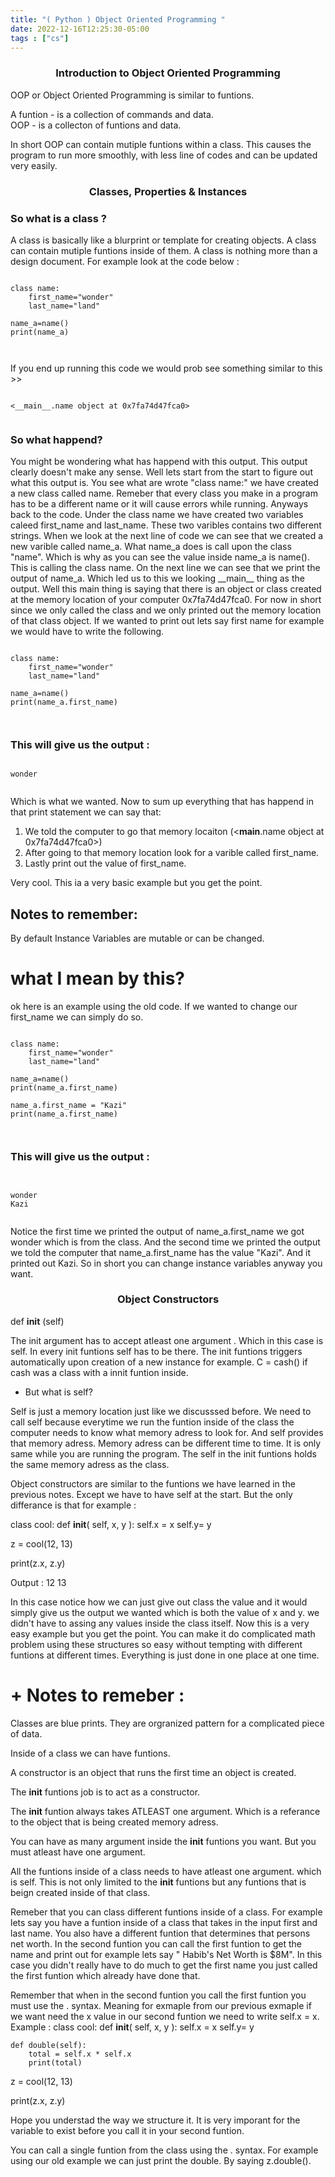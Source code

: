 ```yaml
---
title: "( Python ) Object Oriented Programming "
date: 2022-12-16T12:25:30-05:00
tags : ["cs"]
---
```


<!-- <details>
<summary>Vocabulary</summary>

```
print - outputs

```
</details> -->

<!-- # 	 <center>Intro to Programming ( Python) Notes </center> -->
### <center>Introduction to Object Oriented Programming</center>

OOP or Object Oriented Programming is similar to funtions. 

A funtion - is a collection of commands and data. <br>
OOP -  is a collecton of funtions and data. 

In short OOP can contain mutiple funtions within a class. This causes the program to run more smoothly, with less line of codes and can be updated very easily.


### <center>Classes, Properties & Instances</center>

###  So what is a class ? 

<p>A class is basically like a blurprint or template for creating objects. A class can contain mutiple funtions inside of them. A class is nothing more than a design document. For example look at the code below :  </p>

<pre><code>
class name:
    first_name="wonder"
    last_name="land"

name_a=name()
print(name_a)


</code></pre>

<p>If you end up running this code we would prob see something similar to this >> </p>

<pre><code>
<__main__.name object at 0x7fa74d47fca0>

</code></pre>

###  So what happend?

<p>You might be wondering what has happend with this output. This output clearly doesn't make any sense. Well lets start from the start to figure out what this output is. You see what are wrote "class name:" we have created a new class called name. Remeber that  every class you make in a program has to be a different name or it will cause errors while running. Anyways back to the code. Under the class name we have created two variables caleed first_name and last_name. These two varibles contains two different strings. When we look at the next line of code we can see that we created a new varible called name_a. What name_a does is call upon the class "name". Which is why as you can see the value inside name_a is name(). This is calling the class name. On the next line we can see that we print the output of name_a. Which led us to this we looking __main__ thing as the output. Well this main thing is saying that there is an object or class created at the memory location of your computer 0x7fa74d47fca0. For now in short since we only called the class and we only printed out the memory location of that class object. If we wanted to print out lets say first name for example we would have to write the following. </p>


<pre><code>
class name:
    first_name="wonder"
    last_name="land"

name_a=name()
print(name_a.first_name)


</code></pre>

### This will give us the output : 

<pre><code>
wonder

</code></pre>

<p>Which is what we wanted. Now to sum up everything that has happend in that print statement we can say that: </p>

1. We told the computer to go that memory locaiton (<__main__.name object at 0x7fa74d47fca0>)
2. After going to that memory location look for a varible called first_name.
3. Lastly print out the value of first_name.

<p>Very cool. This ia a very basic example but you get the point. </p>


## Notes to remember: 
By default Instance Variables are  mutable or can be changed. 

# what I mean by this?
<p> ok here is an example using the old code. If we wanted to change our first_name we can simply do so. </p>

<pre><code>
class name:
    first_name="wonder"
    last_name="land"

name_a=name()
print(name_a.first_name)

name_a.first_name = "Kazi"
print(name_a.first_name)


</code></pre>

### This will give us the output : 

<pre><code>

wonder
Kazi

</code></pre>

<p>Notice the first time we printed the output of name_a.first_name we got wonder which is from the class. And the second time we printed the output we told the computer that name_a.first_name has the value "Kazi". And it printed out Kazi. So in short you can change instance variables anyway you want.</p>


### <center>Object Constructors</center>

def __init__ (self)

The init argument has to accept atleast one argument . Which in this case is self. In every init funtions self has to be there. The init funtions triggers automatically upon creation of a new instance for example.  C = cash() if cash was a class with a innit funtion inside. 

+ But what is self?

Self is just a memory location just like we discusssed before. We need to call self because everytime we run the funtion inside of the class the computer needs to know what memory adress to look for. And self provides that memory adress. Memory adress can be different time to time. It is only same while you are running the program. The self in the init funtions holds the same memory adress as the class. 

Object constructors are similar to the funtions we have learned in the previous notes. Except we have to have self at the start. But the only differance is that for example : 

class cool: 
    def __init__( self, x, y ):
        self.x = x
        self.y= y

z = cool(12, 13)

print(z.x, z.y)

Output : 12  13

In this case notice how we can just give out class the value and it would simply give us the output we wanted which is both the value of x and y. we didn't have to assing any values inside the class itself. Now this is a very easy example but you get the point. You can make it do complicated math problem using these structures so easy without tempting with different funtions at different times. Everything is just done in one place at one time.   


# + Notes to remeber : 

Classes are blue prints. They are orgranized pattern for a complicated piece of data. 

Inside of a class we can have funtions. 

A constructor is an object that runs the first time an object is created.

The __init__ funtions job is to act as a constructor. 

The __init__ funtion always takes ATLEAST one argument. Which is a referance to the object that is being created memory adress. 

You can have as many argument inside the __init__ funtions you want. But you must atleast have one argument. 

All the funtions inside of a class needs to have atleast one argument. which is self. This is not only limited to the __init__ funtions but any funtions that is beign created inside of that class. 

Remeber that you can class different funtions inside of a class. For example lets say you have a funtion inside of a class that takes in the input first and last name. You also have a different funtion that determines that persons net worth. In the second funtion you can call the first funtion to get the name and print out for example lets say " Habib's Net Worth is $8M". In this case you didn't really have to do much to get the first name you just called the first funtion which already have done that. 

Remember that when in the second funtion you call the first funtion you must use the . syntax. Meaning for exmaple from our previous exmaple if we want need the x value in our second funtion we need to write self.x = x. Example : 
class cool: 
    def __init__( self, x, y ):
        self.x = x
        self.y= y

    def double(self):
        total = self.x * self.x 
        print(total)

z = cool(12, 13)

print(z.x, z.y)

Hope you understad the way we structure it. It is very imporant for the variable to exist before you call it in your second funtion. 

You can call a single funtion from the class using the . syntax. For example using our old example we can just print the double. By saying z.double(). 

